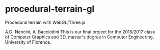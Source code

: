 # procedural-terrain-gl
Procedural terrain with WebGL/Three.js

A.G. Nencini, A. Bacciottini
This is our final project for the 2016/2017 class of Computer Graphics and 3D, master's degree in Computer Engineering, University of Florence.
